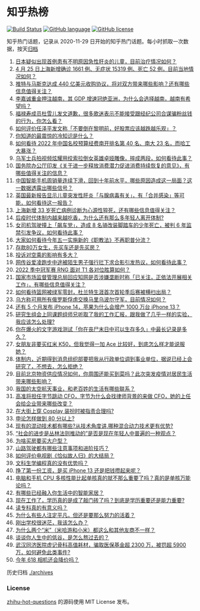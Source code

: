 # 知乎热榜
[![Build Status](https://github.com/ToWeLong/zhihu-hot-questions/workflows/CI/badge.svg)](https://github.com/ToWeLong/zhihu-hot-questions/actions)
[![GitHub language](https://img.shields.io/badge/language-golang-orange.svg)](https://golang.org/)
[![GitHub license](https://img.shields.io/github/license/ToWeLong/zhihu-hot-questions)](https://github.com/ToWeLong/zhihu-hot-questions/blob/main/LICENSE)

知乎热门话题，记录从 2020-11-29 日开始的知乎热门话题。每小时抓取一次数据，按天[归档](./archives)

<!-- BEGIN -->

1. [日本疑似出现首例患有不明原因急性肝炎的儿童，目前治疗情况如何？](https://www.zhihu.com/question/529978414)
1. [4 月 25 日上海新增确诊 1661 例、无症状 15319 例、死亡 52 例，目前当地情况如何？](https://www.zhihu.com/question/530047960)
1. [推特与马斯克达成 440 亿美元收购协议，将对双方带来哪些影响？还有哪些信息值得关注？](https://www.zhihu.com/question/530046826)
1. [李嘉诚重金押注越南，其 GDP 增速冠绝亚洲，为什么会选择越南，越南有希望吗？](https://www.zhihu.com/question/530004803)
1. [福禄寿成员杜雪儿发文道歉，很多歌迷表示不能接受跟经纪公司合谋骗粉丝钱的行为，你怎么看？](https://www.zhihu.com/question/529956442)
1. [如何评价任泽平发文称「不要倒在黎明前，好股票应该越跌越乐观」？](https://www.zhihu.com/question/529880208)
1. [你知道的最震惊的冷知识是什么？](https://www.zhihu.com/question/519996527)
1. [如何看待 2022 年中国名校预算经费南开排名第 40 名、南大 23 名，而哈工大暴涨？](https://www.zhihu.com/question/529779792)
1. [乌军士兵拍视频炫耀用绞索拉倒女英雄卓娅雕像，摔成两段，如何看待此事？](https://www.zhihu.com/question/529712206)
1. [国务院办公厅印发《关于进一步释放消费潜力促进消费持续恢复的意见》，有哪些值得关注的信息？](https://www.zhihu.com/question/529957696)
1. [中国智能手机周销量连续下滑，回到十年前水平，哪些原因造成这一局面？这一数据透露出哪些信号？](https://www.zhihu.com/question/530064963)
1. [英国最新报告显示儿童突发性肝炎「与腺病毒有关」，有「合并感染」等可能，如何看待这一报告？](https://www.zhihu.com/question/530071331)
1. [上海新增 33 岁死亡病例诊断为心源性猝死，还有哪些信息值得关注？](https://www.zhihu.com/question/530066454)
1. [后疫时代体制内越来越吃香，为什么还有那么多年轻人离开体制?](https://www.zhihu.com/question/526464015)
1. [女司机驾驶撞上「飙车党」，造成 8 名骑改装脚踏车的少年死亡，被判 6 年监禁引发争议，如何看待此事？](https://www.zhihu.com/question/529919420)
1. [大家如何看待今年五一实施新的《职教法》不再职普分流？](https://www.zhihu.com/question/529869224)
1. [存款80万女生，先买车还是先买房？](https://www.zhihu.com/question/529875674)
1. [投诉对空乘的影响有多大？](https://www.zhihu.com/question/57964176)
1. [网传谷爱凌跑步中途被陌生男子强行拦下求合影引发热议，如何看待此事？](https://www.zhihu.com/question/529994798)
1. [2022 季中冠军赛 RNG 面对 T1 各对位胜算如何？](https://www.zhihu.com/question/529731672)
1. [国家市场监督管理总局回应知网是否涉嫌垄断时称「已关注，正依法开展相关工作」，有哪些信息值得关注？](https://www.zhihu.com/question/530071506)
1. [如何看待篮网被绿军零封，杜兰特生涯首次首轮季后赛被横扫出局？](https://www.zhihu.com/question/530060190)
1. [乌方称可用所有俄罗斯俘虏交换马里乌波尔守军，目前情况如何？](https://www.zhihu.com/question/529875700)
1. [还有 5 个月发布 iPhone 14，苹果为什么会增产 1000 万台 iPhone 13？](https://www.zhihu.com/question/529880935)
1. [研究生组会上同课题组师兄听取了我的工作汇报，跟我做了几乎一样的实验，我应该怎么处理?](https://www.zhihu.com/question/524078167)
1. [你在爆火的文字游戏测试「你在丧尸末日中可以生存多久」中最长记录是多久？](https://www.zhihu.com/question/529901833)
1. [女朋友非要买红米 K50，但我觉得一加 Ace 比较好，到底怎么样才能说服她？](https://www.zhihu.com/question/529900503)
1. [体制内，近期得到消息组织部要把我从行政单位调到事业单位，据说已经上会研究了，不想去，怎么拒绝？](https://www.zhihu.com/question/529816285)
1. [目前北京物资供应情况如何，你周围还能买到菜吗？此次突发疫情对居民生活带来哪些影响？](https://www.zhihu.com/question/529789792)
1. [我国的太空航天事业，和老百姓的生活有哪些联系？](https://www.zhihu.com/question/529072962)
1. [高准将担任字节跳动 CFO，字节为什么会找律师背景的来做 CFO，她的上任会给企业带来哪些改变？](https://www.zhihu.com/question/529982774)
1. [在大街上穿 Cosplay 装扮时被指责合理吗?](https://www.zhihu.com/question/528654941)
1. [申论怎样做到 80 分以上?](https://www.zhihu.com/question/319949752)
1. [现有的混动技术都有哪些?从技术角度讲,哪种混合动力技术更有优势?](https://www.zhihu.com/question/39246535)
1. [“社会的进步是丛林法则推动的”是否是现在年轻人中普遍的一种观点？](https://www.zhihu.com/question/273871908)
1. [为啥买房要买大户型？](https://www.zhihu.com/question/467557630)
1. [山路驾驶都有哪些注意事项和进阶技巧？](https://www.zhihu.com/question/56025019)
1. [如何评价电视剧《恰似故人归》的大结局？](https://www.zhihu.com/question/529982952)
1. [文科生学编程真的没有优势吗？](https://www.zhihu.com/question/529216912)
1. [挣了第一份工资，是买 iPhone 13 还是把钱攒起来呢？](https://www.zhihu.com/question/529061458)
1. [电脑和手机 CPU 多核性能比起单核真的就不那么重要了吗？真的是单核万能论吗？](https://www.zhihu.com/question/529482894)
1. [有哪些已经融入你生活中的智能家居？](https://www.zhihu.com/question/529918535)
1. [现在工作了，学历真的是成了敲门砖了吗？到底是学历重要还是能力重要?](https://www.zhihu.com/question/529879411)
1. [读专科真的有意义吗？](https://www.zhihu.com/question/530051182)
1. [为什么有些人注定平凡，但还是要那么努力的活着？](https://www.zhihu.com/question/529506509)
1. [刚出学校很迷茫，我该怎么办？](https://www.zhihu.com/question/530037480)
1. [为什么两个“米”（米哈游和小米）都这么和其他友商不一样？](https://www.zhihu.com/question/444047397)
1. [谈谈你人生中的低谷，是怎么熬过去的？](https://www.zhihu.com/question/529452795)
1. [武汉同济医院虚记骨科高值耗材，骗取医保基金超 2300 万，被罚超 5900 万，如何避免此类事件?](https://www.zhihu.com/question/528909327)
1. [今年 618 相机还会降价吗？](https://www.zhihu.com/question/528988337)

<!-- END -->

历史归档 [./archives](./archives)


### License
[zhihu-hot-questions](https://github.com/towelong/zhihu-hot-questions) 的源码使用 MIT License 发布。